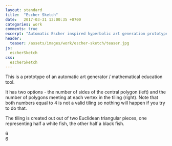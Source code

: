 ```yaml
---
layout: standard
title:  "Escher Sketch"
date:   2017-03-31 13:00:35 +0700
categories: work
comments: true
excerpt: "Automatic Escher inspired hyperbolic art generation prototype"
header:
  teaser: /assets/images/work/escher-sketch/teaser.jpg
js:
  escherSketch
css:
  escherSketch
---
```



This is a prototype of an automatic art generator / mathematical education tool.

It has two options - the number of sides of the central polygon (left) and the number of polygons meeting at each vertex in the tiling (right). Note that both numbers equal to 4 is not a valid tiling so nothing will happen if you try to do that.

The tiling is created out out of two Euclidean triangular pieces, one representing half a white fish, the other half a black fish.


<div id="container">
  <div id="p-selection">
    <a href="#" id="p-down">
      <span class="fa fa-chevron-left fa-pull-left icon-padded"></span>
    </a>
    <span id="p-value">6</span>
    <a href="#" id="p-up">
      <span class="fa fa-chevron-right fa-pull-right icon-padded"></span>
    </a>
  </div>
  <div id="q-selection">
    <a href="#" id="q-down">
      <span class="fa fa-chevron-left fa-pull-left icon-padded"></span>
    </a>
    <span id="q-value">6</span>
    <a href="#" id="q-up">
      <span class="fa fa-chevron-right fa-pull-right icon-padded"></span>
    </a>
  </div>
  <canvas id="canvas" class="fullwidth"></canvas>
</div>